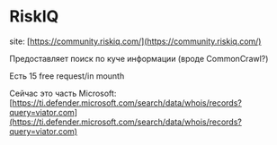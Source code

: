 # RiskIQ

site: [https://community.riskiq.com/](https://community.riskiq.com/)

Предоставляет поиск по куче информации (вроде CommonCrawl?)

Есть 15 free request/in mounth

Сейчас это часть Microsoft: [https://ti.defender.microsoft.com/search/data/whois/records?query=viator.com](https://ti.defender.microsoft.com/search/data/whois/records?query=viator.com)
